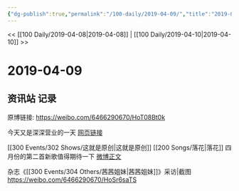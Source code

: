 ```yaml
---
{"dg-publish":true,"permalink":"/100-daily/2019-04-09/","title":"2019-04-09"}
---
```



<< [[100 Daily/2019-04-08\|2019-04-08]] | [[100 Daily/2019-04-10\|2019-04-10]] >>

# 2019-04-09

## 资讯站 记录

原博链接: https://weibo.com/6466290670/HoT08Bt0k

今天又是深深营业的一天
[网页链接](https://weibointl.api.weibo.cn/share/65080165.html?weibo_id=4359165503620633)

[[300 Events/302 Shows/这就是原创\|这就是原创]] [[200 Songs/落花\|落花]]
四月份的第二首新歌值得期待一下
[微博正文](https://weibo.com/detail/4359216086421869)

杂志《[[300 Events/304 Others/茜茜姐妹\|茜茜姐妹]]》采访|截图
https://weibo.com/6466290670/HoSr6saTS